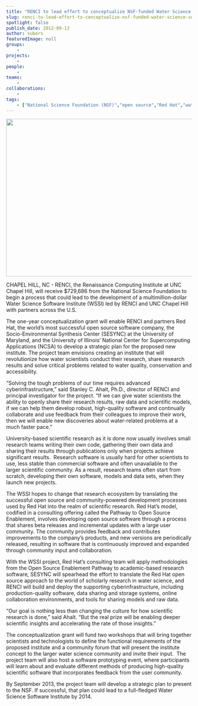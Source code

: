 ```yaml
---
title: "RENCI to lead effort to conceptualize NSF-funded Water Science Software Institute"
slug: renci-to-lead-effort-to-conceptualize-nsf-funded-water-science-software-institute
spotlight: false
publish_date: 2012-09-13
author: subers
featuredImage: null
groups:
    - 
projects:
    - 
people:
    - 
teams: 
    - 
collaborations:
    - 
tags:
    - ["National Science Foundation (NSF)","open source","Red Hat","water science","Water Science Software Institute (WSSI)"]
---
```

<a href="http://www.renci.org/wp-content/uploads/2012/09/waterland1.jpg"><img class="size-large wp-image-12067 alignleft" title="waterland1" src="http://www.renci.org/wp-content/uploads/2013/10/waterland1.jpg" alt="" width="640" height="427" /></a>

CHAPEL HILL, NC - RENCI, the Renaissance Computing Institute at UNC Chapel Hill, will receive $729,686 from the National Science Foundation to begin a process that could lead to the development of a multimillion-dollar Water Science Software Institute (WSSI) led by RENCI and UNC Chapel Hill with partners across the U.S.  <!--more-->

The one-year conceptualization grant will enable RENCI and partners Red Hat, the world’s most successful open source software company, the Socio-Environmental Synthesis Center (SESYNC) at the University of Maryland, and the University of Illinois’ National Center for Supercomputing Applications (NCSA) to develop a strategic plan for the proposed new institute. The project team envisions creating an institute that will revolutionize how water scientists conduct their research, share research results and solve critical problems related to water quality, conservation and accessibility.

“Solving the tough problems of our time requires advanced cyberinfrastructure,” said Stanley C. Ahalt, Ph.D., director of RENCI and principal investigator for the project. “If we can give water scientists the ability to openly share their research results, raw data and scientific models, if we can help them develop robust, high-quality software and continually collaborate and use feedback from their colleagues to improve their work, then we will enable new discoveries about water-related problems at a much faster pace.”

University-based scientific research as it is done now usually involves small research teams writing their own code, gathering their own data and sharing their results through publications only when projects achieve significant results.  Research software is usually hard for other scientists to use, less stable than commercial software and often unavailable to the larger scientific community. As a result, research teams often start from scratch, developing their own software, models and data sets, when they launch new projects.

The WSSI hopes to change that research ecosystem by translating the successful open source and community-powered development processes used by Red Hat into the realm of scientific research. Red Hat’s model, codified in a consulting offering called the Pathway to Open Source Enablement, involves developing open source software through a process that shares beta releases and incremental updates with a large user community. The community provides feedback and contributes improvements to the company’s products, and new versions are periodically released, resulting in software that is continuously improved and expanded through community input and collaboration.

With the WSSI project, Red Hat’s consulting team will apply methodologies from the Open Source Enablement Pathway to academic-based research software, SESYNC will spearhead the effort to translate the Red Hat open source approach to the world of scholarly research in water science, and RENCI will build and deploy the supporting cyberinfrastructure, including production-quality software, data sharing and storage systems, online collaboration environments, and tools for sharing models and raw data.

“Our goal is nothing less than changing the culture for how scientific research is done,” said Ahalt. “But the real prize will be enabling deeper scientific insights and accelerating the rate of those insights.”

The conceptualization grant will fund two workshops that will bring together scientists and technologists to define the functional requirements of the proposed institute and a community forum that will present the institute concept to the larger water science community and invite their input.  The project team will also host a software prototyping event, where participants will learn about and evaluate different methods of producing high-quality scientific software that incorporates feedback from the user community.

By September 2013, the project team will develop a strategic plan to present to the NSF. If successful, that plan could lead to a full-fledged Water Science Software Institute by 2014.
